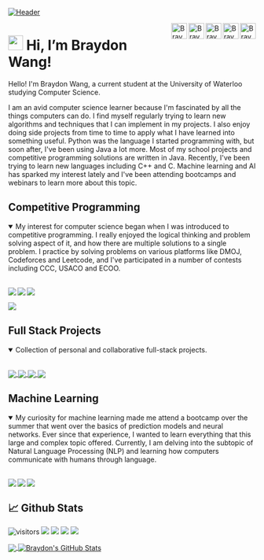 [![Header](header.gif "Header")](https://braydonwang.github.io)

<a href="https://github.com/braydonwang">
  <img align="right" alt="Braydon's Github" width="32px" src="https://raw.githubusercontent.com/braydonwang/braydonwang/main/github.svg" />
</a>
<a href="https://discord.com/users/255388221943447552">
  <img align="right" alt="Braydon's Discord" width="32px" src="https://raw.githubusercontent.com/braydonwang/braydonwang/main/discord.svg" />
</a>
<a href="https://www.instagram.com/braydon.wang/">
  <img align="right" alt="Braydon's Instagram" width="32px" src="https://raw.githubusercontent.com/braydonwang/braydonwang/main/instagram.png" />
</a>
<a href="https://www.linkedin.com/in/braydonwang/">
  <img align="right" alt="Braydon's LinkedIn" width="32px" src="https://raw.githubusercontent.com/braydonwang/braydonwang/main/linkedin.svg" />
</a>
<a href="mailto: braydon.wang@gmail.com">
  <img align="right" alt="Braydon's Email" width="32px" src="https://raw.githubusercontent.com/braydonwang/braydonwang/main/mail.png" />
</a>

<img src="https://raw.githubusercontent.com/braydonwang/braydonwang/main/wave.gif" height="30px"> Hi, I’m Braydon Wang!
===============	
  
Hello! I'm Braydon Wang, a current student at the University of Waterloo studying Computer Science.

I am an avid computer science learner because I'm fascinated by all the things computers can do. I find myself regularly trying to learn new algorithms and techniques that I can implement in my projects. I also enjoy doing side projects from time to time to apply what I have learned into something useful. Python was the language I started programming with, but soon after, I've been using Java a lot more. Most of my school projects and competitive programming solutions are written in Java. Recently, I've been trying to learn new languages including C++ and C. Machine learning and AI has sparked my interest lately and I've been attending bootcamps and webinars to learn more about this topic.

## Competitive Programming

<details open>
  <summary> My interest for computer science began when I was introduced to competitive programming. I really enjoyed the logical thinking and problem solving aspect of it, and how there are multiple solutions to a single problem. I practice by solving problems on various platforms like DMOJ, Codeforces and Leetcode, and I've participated in a number of contests including CCC, USACO and ECOO. </summary>
  
  <br />
  <p>
    <a href="https://github.com/braydonwang/Leetcode-Solutions">
      <img align="left" src="https://github-readme-stats-git-masterrstaa-rickstaa.vercel.app/api/pin/?username=braydonwang&repo=Leetcode-Solutions&theme=gotham&show_owner=true"/>
    </a>
    <a href="https://github.com/braydonwang/Competitive-Programming-Solutions">
      <img align="center" src="https://github-readme-stats-git-masterrstaa-rickstaa.vercel.app/api/pin/?username=braydonwang&repo=Competitive-Programming-Solutions&theme=gotham&show_owner=true"/>
    </a>
    <a href="https://github.com/braydonwang/Programming-Algorithm-Templates">
      <img align="left" src="https://github-readme-stats-git-masterrstaa-rickstaa.vercel.app/api/pin/?username=braydonwang&repo=Programming-Algorithm-Templates&theme=gotham"/>
    </a>
  </p>
  <p>
    <a href="https://github.com/braydonwang/Computer-Science-Club">
      <img align="center" src="https://github-readme-stats-git-masterrstaa-rickstaa.vercel.app/api/pin/?username=braydonwang&repo=Computer-Science-Club&theme=gotham&show_owner=true"/>
    </a>
  </p>
</details>

## Full Stack Projects

<details open>
  <summary> Collection of personal and collaborative full-stack projects. </summary>
  
  <br />
  <p>
    <a href="https://github.com/braydonwang/Hidden-Gems">
      <img align="center" src="https://github-readme-stats-git-masterrstaa-rickstaa.vercel.app/api/pin/?username=braydonwang&repo=Hidden-Gems&theme=gotham&show_owner=true"/>
    </a>
    <a href="https://github.com/braydonwang/Activio-App">
      <img align="center" src="https://github-readme-stats-git-masterrstaa-rickstaa.vercel.app/api/pin/?username=braydonwang&repo=Activio-App&theme=gotham&show_owner=true"/>
    </a>
    <a href="https://github.com/braydonwang/MERN-Social-Media-App">
      <img align="center" src="https://github-readme-stats-git-masterrstaa-rickstaa.vercel.app/api/pin/?username=braydonwang&repo=MERN-Social-Media-App&theme=gotham&show_owner=true"/>
    </a>
    <a href="https://github.com/braydonwang/MERN-Goal-Tracker">
      <img align="center" src="https://github-readme-stats-git-masterrstaa-rickstaa.vercel.app/api/pin/?username=braydonwang&repo=MERN-Goal-Tracker&theme=gotham&show_owner=true"/>
    </a>
  </p>
</details>

## Machine Learning

<details open>
  <summary> My curiosity for machine learning made me attend a bootcamp over the summer that went over the basics of prediction models and neural networks. Ever since that experience, I wanted to learn everything that this large and complex topic offered. Currently, I am delving into the subtopic of Natural Language Processing (NLP) and learning how computers communicate with humans through language. </summary>
  
  <br />
  <p>
    <a href="https://github.com/braydonwang/Malaria-Cell-Detection-Model">
      <img align="left" src="https://github-readme-stats-git-masterrstaa-rickstaa.vercel.app/api/pin/?username=braydonwang&repo=Malaria-Cell-Detection-Model&theme=gotham&show_owner=true"/>
    </a>
    <a href="https://github.com/braydonwang/MachineLearningBootcamp2021">
      <img align="left" src="https://github-readme-stats-git-masterrstaa-rickstaa.vercel.app/api/pin/?username=braydonwang&repo=MachineLearningBootcamp2021&theme=gotham&show_owner=true"/>
    </a>
    <a href="https://github.com/braydonwang/Natural-Language-Processing-Assignments">
      <img align="center" src="https://github-readme-stats-git-masterrstaa-rickstaa.vercel.app/api/pin/?username=braydonwang&repo=Natural-Language-Processing-Assignments&theme=gotham"/>
    </a>
  </p>
</details>

## &#x1f4c8; Github Stats

![visitors](https://visitor-badge.glitch.me/badge?page_id=braydonwang.braydonwang)
![](https://img.shields.io/github/followers/braydonwang?style=social)
![](https://img.shields.io/github/forks/braydonwang/braydonwang.github.io?style=social)
![](https://img.shields.io/github/stars/braydonwang?style=social)
![](https://img.shields.io/github/watchers/braydonwang/braydonwang.github.io?style=social)

<a href="https://github.com/braydonwang/braydonwang">
  <img align="center" src="https://github-readme-stats-git-masterrstaa-rickstaa.vercel.app/api/top-langs/?username=braydonwang&langs_count=8&tex&title_color=ffffff&text_color=c9cacc&icon_color=2bbc8a&bg_color=1d1f21&layout=compact" />
</a>
<a href="https://github.com/braydonwang/braydonwang">
  <img align="center" src="https://github-readme-stats-git-masterrstaa-rickstaa.vercel.app/api?username=braydonwang&theme=gotham&show_icons=true)" alt="Braydon's GitHub Stats" />
</a>
